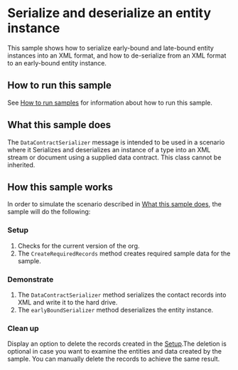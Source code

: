 # Serialize and deserialize an entity instance 

This sample shows how to serialize early-bound and late-bound entity instances into an XML format, and how to de-serialize from an XML format to an early-bound entity instance.

## How to run this sample

See [How to run samples](https://github.com/microsoft/PowerApps-Samples/blob/master/cds/README.md) for information about how to run this sample.

## What this sample does

The `DataContractSerializer` message is intended to be used in a scenario where it Serializes and deserializes an instance of a type into an XML stream or document using a supplied data contract. This class cannot be inherited.

## How this sample works

In order to simulate the scenario described in [What this sample does](#what-this-sample-does), the sample will do the following:

### Setup

1. Checks for the current version of the org.
1. The `CreateRequiredRecords` method creates required sample data for the sample.

### Demonstrate

1. The `DataContractSerializer` method serializes the contact records into XML and write it to the hard drive. 
1. The `earlyBoundSerializer` method deserializes the entity instance.

### Clean up

Display an option to delete the records created in the [Setup](#setup).The deletion is optional in case you want to examine the entities and data created by the sample. You can manually delete the records to achieve the same result.

